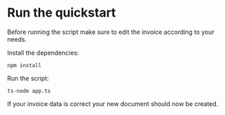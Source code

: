 # Run the quickstart

Before running the script make sure to edit the invoice according to your needs.

Install the dependencies:
```
npm install
````

Run the script:
```
ts-node app.ts
````

If your invoice data is correct your new document should now be created.